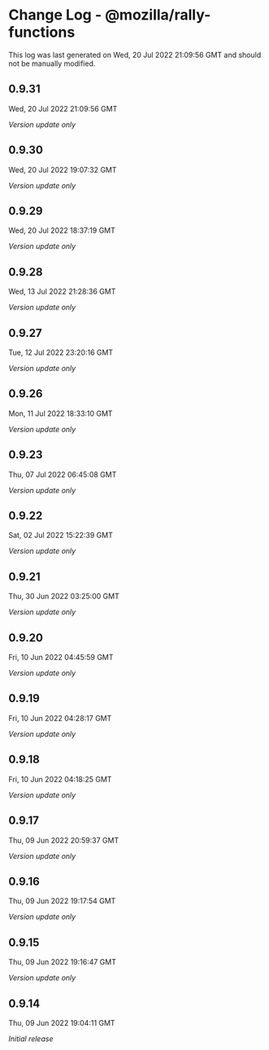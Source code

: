 # Change Log - @mozilla/rally-functions

This log was last generated on Wed, 20 Jul 2022 21:09:56 GMT and should not be manually modified.

## 0.9.31
Wed, 20 Jul 2022 21:09:56 GMT

_Version update only_

## 0.9.30
Wed, 20 Jul 2022 19:07:32 GMT

_Version update only_

## 0.9.29
Wed, 20 Jul 2022 18:37:19 GMT

_Version update only_

## 0.9.28
Wed, 13 Jul 2022 21:28:36 GMT

_Version update only_

## 0.9.27
Tue, 12 Jul 2022 23:20:16 GMT

_Version update only_

## 0.9.26
Mon, 11 Jul 2022 18:33:10 GMT

_Version update only_

## 0.9.23
Thu, 07 Jul 2022 06:45:08 GMT

_Version update only_

## 0.9.22
Sat, 02 Jul 2022 15:22:39 GMT

_Version update only_

## 0.9.21
Thu, 30 Jun 2022 03:25:00 GMT

_Version update only_

## 0.9.20
Fri, 10 Jun 2022 04:45:59 GMT

_Version update only_

## 0.9.19
Fri, 10 Jun 2022 04:28:17 GMT

_Version update only_

## 0.9.18
Fri, 10 Jun 2022 04:18:25 GMT

_Version update only_

## 0.9.17
Thu, 09 Jun 2022 20:59:37 GMT

_Version update only_

## 0.9.16
Thu, 09 Jun 2022 19:17:54 GMT

_Version update only_

## 0.9.15
Thu, 09 Jun 2022 19:16:47 GMT

_Version update only_

## 0.9.14
Thu, 09 Jun 2022 19:04:11 GMT

_Initial release_

